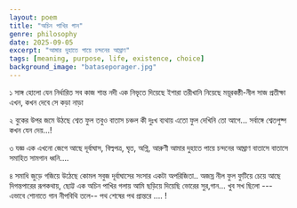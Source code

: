 ```yaml
---
layout: poem
title: "অচিন পাখির গান"
genre: philosophy
date: 2025-09-05
excerpt: "আমার দুহাতে পায়ে চন্দনের আঘ্রাণ"
tags: [meaning, purpose, life, existence, choice]
background_image: "bataseporager.jpg"
---
```


১
সাঙ্গ হোলো যেন নির্ধারিত সব কাজ
শান্ত নদী এক নিভৃতে দিয়েছে ইশারা
তরীখানি নিয়েছে ময়ূরকন্ঠী-নীল সাজ
প্রতীক্ষা এখন, কখন দেবে সে কড়া নাড়া

২
বুকের উপর জমে উঠছে শ্বেত ফুল
তবুও বাতাস চঞ্চল কী দুঃখ ব্যথায়
এতো ফুল দেখিনি তো আগে... 
সর্বাঙ্গে শ্বেতপুষ্প কখন যেন দেয়...! 

৩
যজ্ঞ এক এখনো জেগে আছে
দূর্বাঘাস, বিল্বপত্র, ঘৃত, অগ্নি, আরুণী
আমার দুহাতে পায়ে চন্দনের আঘ্রাণ
বাতাসে বাতাসে সমাহিত সামগান ধ্বনি.... 

৪
সমাধি জুড়ে গজিয়ে উঠেছে 
কোমল সবুজ দূর্বাঘাসের সংসার 
একটা অপরিজিতা.. অজস্র নীল ফুল ফুটিয়ে
চেয়ে আছে দিগন্তপারের রূপকথায়, 
ছোট্ট এক অচিন পাখির গলায়
আমি ছড়িয়ে দিয়েছি ভোরের সুর,গান... 
খুব সখ ছিলো ---
এভাবে শোনাতে গান নীপবিথি তলে--
পথ শেষের পথ প্রান্তরে .... !
